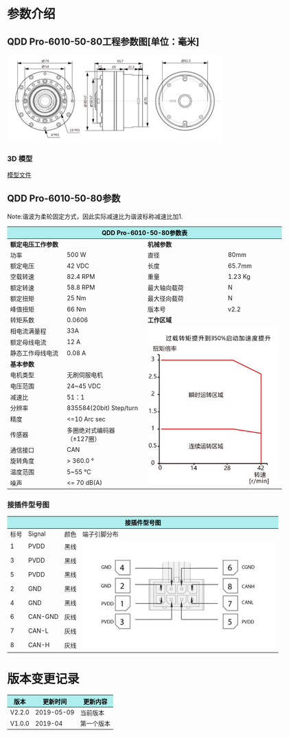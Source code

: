 # 参数介绍 
## QDD Pro-6010-50-80工程参数图[单位：毫米]
![QDD Pro-6010-50-80]( ../img/Qddpro_6010_x_80三视图.png )
### 3D 模型
[模型文件]( ../img/QDD_Pro-6010-50-80_v2_2.step.zip )


## QDD Pro-6010-50-80参数

Note:谐波为柔轮固定方式，因此实际减速比为谐波标称减速比加1.

<table style="width:700px"><thead><tr><th colspan="4" style="background: PaleTurquoise; color: black;">QDD Pro-6010-50-80参数表</th></tr></thead><tbody><tr><td colspan="2" width=50%><b>额定电压工作参数</b></td><td colspan="2" width=50%><b>机械参数</b></td></tr><tr><td>功率</td><td>500 W</td><td>直径</td><td>80mm</td></tr><tr><td>额定电压</td><td>42 VDC</td><td>长度</td><td>65.7mm</td></tr><tr><td>空载转速</td><td>82.4 RPM</td><td>重量</td><td>1.23 Kg</td></tr><tr><td>额定转速</td><td>58.8 RPM</td><td>最大轴向载荷</td><td>  N</td></tr><tr><td>额定扭矩</td><td>25 Nm</td><td>最大径向载荷</td><td>  N</td></tr><tr><td>峰值扭矩</td><td>66 Nm</td><td>版本号</td><td>v2.2</td></tr><tr><td>转矩系数</td><td>0.0606</td><td colspan="2"><b>工作区域</b></td></tr><tr><td>相电流满量程</td><td>33A</td><td colspan="2" rowspan="15"><img src="../img/QddPro-6010-100-80曲线.png" style="width:300px"></td></tr><tr><td>额定母线电流</td><td>12 A</td></tr><tr><td>静态工作母线电流</td><td>0.08 A</td></tr><tr><td colspan="2"><b>基本参数</b></td></tr><tr><td>电机类型</td><td>无刷伺服电机</td></tr><tr><td>电压范围</td><td>24~45 VDC</td></tr><tr><td>减速比</td><td>51：1</td></tr><tr><td>分辨率</td><td>835584(20bit) Step/turn</td></tr><tr><td>精度</td><td><=10 Arc sec</td></tr><tr><td>传感器</td><td>多圈绝对式编码器</br>（±127圈）</td></tr><tr><td>通信接口</td><td>CAN</td></tr><tr><td>旋转角度</td><td>> 360.0 °</td></tr><tr><td>温度范围</td><td>5~55 °C</td></tr><tr><td>噪声</td><td><= 70 dB(A)</td></tr></tbody></table>


### 接插件型号图
<table class="tableizer-table" style="width:700px">
<thead><tr class="tableizer-firstrow"><th colspan="4" style="background: PaleTurquoise; color: black;">接插件型号图</th></tr></thead><tbody><tr><td>标号</td><td>Signal</td><td>颜色</td><td >端子引脚分布</td></tr><tr><td>1</td><td>PVDD</td><td>黑线</td><td rowspan="9"><img src="../img/配线2-2.png" style="width:450px"></td></tr><tr><td>3</td><td>PVDD</td><td>黑线</td></tr><tr><td>5</td><td>PVDD</td><td>黑线</td></tr><tr><td>2</td><td>GND</td><td>黑线</td></tr><tr><td>4</td><td>GND</td><td>黑线</td></tr><tr><td>6</td><td>CAN-GND</td><td>灰线</td></tr><tr><td>7</td><td>CAN-L</td><td>灰线</td></tr><tr><td>8</td><td>CAN-H</td><td>灰线</td></tr></tbody></table>


# 版本变更记录
<table class="tableizer-table">
<thead><tr class="tableizer-firstrow" style="background: PaleTurquoise; color: black;width:500px"><th >版本</th><th>更新时间</th><th>更新内容</th></tr></thead><tr><td>V2.2.0</td><td>2019-05-09</td><td>当前版本</th></tr></thead><tr><td>V1.0.0</td><td>2019-04</td><td>第一个版本</td></tr></tbody></table>
